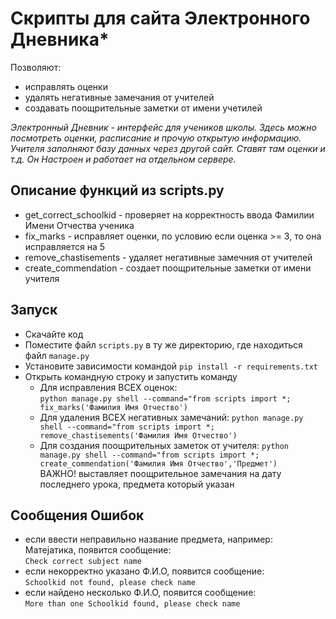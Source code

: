 # Скрипты для сайта Электронного Дневника*


Позволяют:  
* исправлять оценки  
* удалять негативные замечания от учителей  
* создавать поощрительные заметки от имени учетилей   

*Электронный Дневник - интерфейс для учеников школы. Здесь можно посмотреть оценки, расписание и прочую открытую информацию. Учителя заполняют базу данных через другой сайт. Ставят там оценки и т.д.
Он Настроен и работает на отдельном сервере.*


## Описание функций из scripts.py

- get_correct_schoolkid - проверяет на корректность ввода Фамилии Имени Отчества ученика  
- fix_marks - исправляет оценки, по условию если оценка >= 3, то она исправляется на 5  
- remove_chastisements - удаляет негативные замечния от учителей  
- create_commendation - создает поощрительные заметки от имени учителя  

## Запуск

- Скачайте код
- Поместите файл `scripts.py` в ту же директорию, где находиться файл `manage.py`
- Установите зависимости командой `pip install -r requirements.txt`
- Открыть командную строку и запустить команду
  - Для исправления ВСЕХ оценок:  
`python manage.py shell --command="from scripts import *; fix_marks('Фамилия Имя Отчество')`  
  - Для удаления ВСЕХ негативных замечаний: 
`python manage.py shell --command="from scripts import *; remove_chastisements('Фамилия Имя Отчество')`  
  - Для создания поощрительных заметок от учителя: 
`python manage.py shell --command="from scripts import *; create_commendation('Фамилия Имя Отчество','Предмет')`  
ВАЖНО! выставляет поощрительное замечания на дату последнего урока, предмета который указан 

## Сообщения Ошибок
- если ввести неправильно название предмета, например: Матеjатика, появится сообщение:  
`Check correct subject name`  
- если некорректно указано Ф.И.О, появится сообщение:  
`Schoolkid not found, please check name`  
- если найдено несколько Ф.И.О, появится сообщение:  
`More than one Schoolkid found, please check name`

